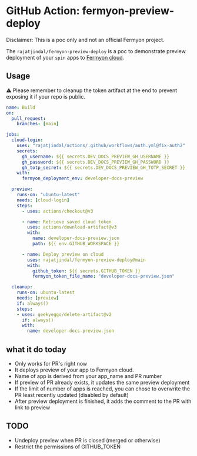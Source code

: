 # GitHub Action: fermyon-preview-deploy

Disclaimer: This is a poc only and not an official Fermyon project.

The `rajatjindal/fermyon-preview-deploy` is a poc to demonstrate preview deployment of your `spin` apps to [Fermyon cloud](https://fermyon.com/cloud). 

## Usage

:warning: Please remember to cleanup the token artifact at the end to prevent exposing it if your repo is public.

```yml
name: Build
on:
  pull_request:
    branches: [main]

jobs:
  cloud-login:
    uses: "rajatjindal/actions/.github/workflows/auth.yml@fix-auth2"
    secrets:
      gh_username: ${{ secrets.DEV_DOCS_PREVIEW_GH_USERNAME }}
      gh_password: ${{ secrets.DEV_DOCS_PREVIEW_GH_PASSWORD }}
      gh_totp_secret: ${{ secrets.DEV_DOCS_PREVIEW_GH_TOTP_SECRET }}
    with:
      fermyon_deployment_env: developer-docs-preview

  preview:
    runs-on: "ubuntu-latest"
    needs: [cloud-login]
    steps:
      - uses: actions/checkout@v3

      - name: Retrieve saved cloud token
        uses: actions/download-artifact@v3
        with:
          name: developer-docs-preview.json
          path: ${{ env.GITHUB_WORKSPACE }}

      - name: Deploy preview on cloud
        uses: rajatjindal/fermyon-preview-deploy@main
        with:
          github_token: ${{ secrets.GITHUB_TOKEN }}
          fermyon_token_file_name: "developer-docs-preview.json"

  cleanup: 
    runs-on: ubuntu-latest
    needs: [preview]
    if: always()
    steps:
    - uses: geekyeggo/delete-artifact@v2
      if: always()
      with:
        name: developer-docs-preview.json

```

## what it do today

- Only works for PR's right now
- It deploys preview of your app to Fermyon cloud. 
- Name of app is derived from your app_name and PR number
- If preview of PR already exists, it updates the same preview deployment
- If the limit of number of apps is reached, you can chose to overwrite the PR least recently updated (disabled by default)
- After preview deployment is finished, it adds the comment to the PR with link to preview

## TODO

- Undeploy preview when PR is closed (merged or otherwise)
- Restrict the permissions of GITHUB_TOKEN
